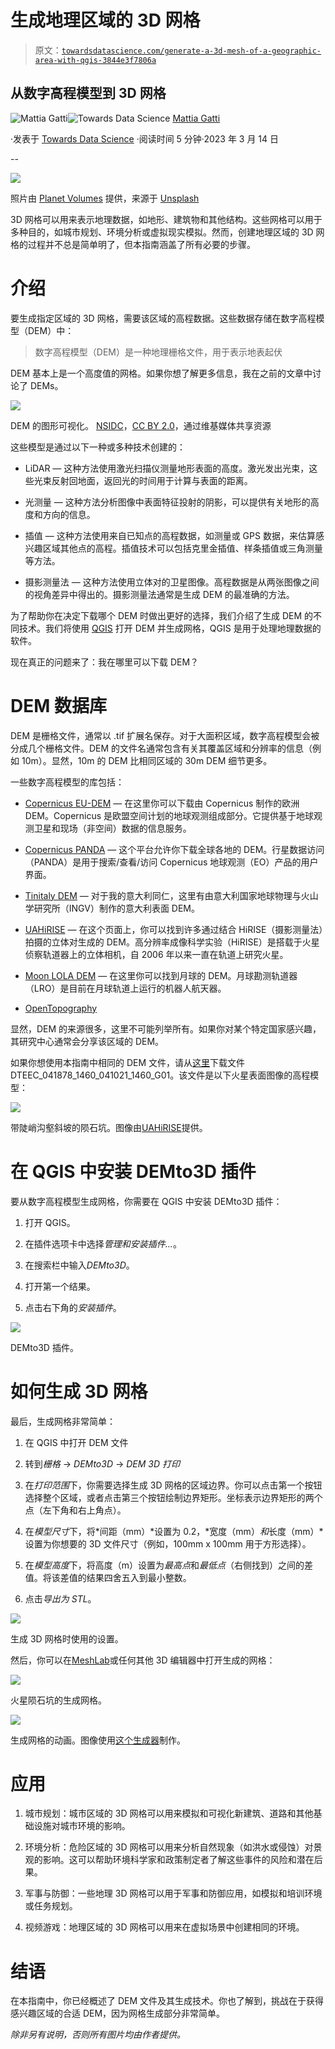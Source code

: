 # 生成地理区域的 3D 网格

> 原文：[`towardsdatascience.com/generate-a-3d-mesh-of-a-geographic-area-with-qgis-3844e3f7806a`](https://towardsdatascience.com/generate-a-3d-mesh-of-a-geographic-area-with-qgis-3844e3f7806a)

## 从数字高程模型到 3D 网格

[](https://mattiagatti.medium.com/?source=post_page-----3844e3f7806a--------------------------------)![Mattia Gatti](https://mattiagatti.medium.com/?source=post_page-----3844e3f7806a--------------------------------)[](https://towardsdatascience.com/?source=post_page-----3844e3f7806a--------------------------------)![Towards Data Science](https://towardsdatascience.com/?source=post_page-----3844e3f7806a--------------------------------) [Mattia Gatti](https://mattiagatti.medium.com/?source=post_page-----3844e3f7806a--------------------------------)

·发表于 [Towards Data Science](https://towardsdatascience.com/?source=post_page-----3844e3f7806a--------------------------------) ·阅读时间 5 分钟·2023 年 3 月 14 日

--

![](img/bf84705a91075e835b6f5e4ac3984c06.png)

照片由 [Planet Volumes](https://unsplash.com/@planetvolumes?utm_source=medium&utm_medium=referral) 提供，来源于 [Unsplash](https://unsplash.com/?utm_source=medium&utm_medium=referral)

3D 网格可以用来表示地理数据，如地形、建筑物和其他结构。这些网格可以用于多种目的，如城市规划、环境分析或虚拟现实模拟。然而，创建地理区域的 3D 网格的过程并不总是简单明了，但本指南涵盖了所有必要的步骤。

# 介绍

要生成指定区域的 3D 网格，需要该区域的高程数据。这些数据存储在数字高程模型（DEM）中：

> 数字高程模型（DEM）是一种地理栅格文件，用于表示地表起伏

DEM 基本上是一个高度值的网格。如果你想了解更多信息，我在之前的文章中讨论了 DEMs。

![](img/41059f8b3822f57ceff36a4448ebd9af.png)

DEM 的图形可视化。 [NSIDC](https://commons.wikimedia.org/wiki/File:Digital_elevation_model_(DEM)_of_the_Mt._Everest_region_-_50090548573.png)，[CC BY 2.0](https://creativecommons.org/licenses/by/2.0)，通过维基媒体共享资源

这些模型是通过以下一种或多种技术创建的：

+   LiDAR — 这种方法使用激光扫描仪测量地形表面的高度。激光发出光束，这些光束反射回地面，返回光的时间用于计算与表面的距离。

+   光测量 — 这种方法分析图像中表面特征投射的阴影，可以提供有关地形的高度和方向的信息。

+   插值 — 这种方法使用来自已知点的高程数据，如测量或 GPS 数据，来估算感兴趣区域其他点的高程。插值技术可以包括克里金插值、样条插值或三角测量等方法。

+   摄影测量法 — 这种方法使用立体对的卫星图像。高程数据是从两张图像之间的视角差异中得出的。摄影测量法通常是生成 DEM 的最准确的方法。

为了帮助你在决定下载哪个 DEM 时做出更好的选择，我们介绍了生成 DEM 的不同技术。我们将使用 [QGIS](https://www.qgis.org/en/site/) 打开 DEM 并生成网格，QGIS 是用于处理地理数据的软件。

现在真正的问题来了：我在哪里可以下载 DEM？

# DEM 数据库

DEM 是栅格文件，通常以 .tif 扩展名保存。对于大面积区域，数字高程模型会被分成几个栅格文件。DEM 的文件名通常包含有关其覆盖区域和分辨率的信息（例如 10m）。显然，10m 的 DEM 比相同区域的 30m DEM 细节更多。

一些数字高程模型的库包括：

+   [Copernicus EU-DEM](https://www.eea.europa.eu/data-and-maps/data/copernicus-land-monitoring-service-eu-dem) — 在这里你可以下载由 Copernicus 制作的欧洲 DEM。Copernicus 是欧盟空间计划的地球观测组成部分。它提供基于地球观测卫星和现场（非空间）数据的信息服务。

+   [Copernicus PANDA](https://panda.copernicus.eu/web/cds-catalogue/panda) — 这个平台允许你下载全球各地的 DEM。行星数据访问（PANDA）是用于搜索/查看/访问 Copernicus 地球观测（EO）产品的用户界面。

+   [Tinitaly DEM](https://tinitaly.pi.ingv.it/) — 对于我的意大利同仁，这里有由意大利国家地球物理与火山学研究所（INGV）制作的意大利表面 DEM。

+   [UAHiRISE](https://www.uahirise.org/dtm/) — 在这个页面上，你可以找到许多通过结合 HiRISE（摄影测量法）拍摄的立体对生成的 DEM。高分辨率成像科学实验（HiRISE）是搭载于火星侦察轨道器上的立体相机，自 2006 年以来一直在轨道上研究火星。

+   [Moon LOLA DEM](https://astrogeology.usgs.gov/search/map/Moon/LRO/LOLA/Lunar_LRO_LOLA_Global_LDEM_118m_Mar2014) — 在这里你可以找到月球的 DEM。月球勘测轨道器（LRO）是目前在月球轨道上运行的机器人航天器。

+   [OpenTopography](https://opentopography.org/)

显然，DEM 的来源很多，这里不可能列举所有。如果你对某个特定国家感兴趣，其研究中心通常会分享该区域的 DEM。

如果你想使用本指南中相同的 DEM 文件，请从[这里](https://www.uahirise.org/dtm/ESP_041878_1460)下载文件 DTEEC_041878_1460_041021_1460_G01。该文件是以下火星表面图像的高程模型：

![](img/97f2096105337d5566207e2653c11e44.png)

带陡峭沟壑斜坡的陨石坑。图像由[UAHiRISE](https://www.uahirise.org/dtm/ESP_041878_1460)提供。

# 在 QGIS 中安装 DEMto3D 插件

要从数字高程模型生成网格，你需要在 QGIS 中安装 DEMto3D 插件：

1.  打开 QGIS。

1.  在插件选项卡中选择*管理和安装插件…*。

1.  在搜索栏中输入*DEMto3D*。

1.  打开第一个结果。

1.  点击右下角的*安装插件*。

![](img/950f1c695bd9225bb06a419ccf288f74.png)

DEMto3D 插件。

# 如何生成 3D 网格

最后，生成网格非常简单：

1.  在 QGIS 中打开 DEM 文件

1.  转到*栅格* -> *DEMto3D* -> *DEM 3D 打印*

1.  在*打印范围*下，你需要选择生成 3D 网格的区域边界。你可以点击第一个按钮选择整个区域，或者点击第三个按钮绘制边界矩形。坐标表示边界矩形的两个点（左下角和右上角点）。

1.  在*模型尺寸*下，将*间距（mm）*设置为 0.2，*宽度（mm）*和*长度（mm）*设置为你想要的 3D 文件尺寸（例如，100mm x 100mm 用于方形选择）。

1.  在*模型高度*下，将高度（m）设置为*最高点*和*最低点*（右侧找到）之间的差值。将该差值的结果四舍五入到最小整数。

1.  点击*导出为 STL*。

![](img/3ded0d4500b85c2acdae2614093c50b9.png)

生成 3D 网格时使用的设置。

然后，你可以在[MeshLab](https://www.meshlab.net/)或任何其他 3D 编辑器中打开生成的网格：

![](img/d8240eb38c1135bfbe0d0635800488bd.png)

火星陨石坑的生成网格。

![](img/1d482611ddce8a671cd0bf63a1f2f686.png)

生成网格的动画。图像使用[这个生成器](https://imagetostl.com/convert/file/stl/to/gif)制作。

# 应用

1.  城市规划：城市区域的 3D 网格可以用来模拟和可视化新建筑、道路和其他基础设施对城市环境的影响。

1.  环境分析：危险区域的 3D 网格可以用来分析自然现象（如洪水或侵蚀）对景观的影响。这可以帮助环境科学家和政策制定者了解这些事件的风险和潜在后果。

1.  军事与防御：一些地理 3D 网格可以用于军事和防御应用，如模拟和培训环境或任务规划。

1.  视频游戏：地理区域的 3D 网格可以用来在虚拟场景中创建相同的环境。

# 结语

在本指南中，你已经概述了 DEM 文件及其生成技术。你也了解到，挑战在于获得感兴趣区域的合适 DEM，因为网格生成部分非常简单。

*除非另有说明，否则所有图片均由作者提供。*
